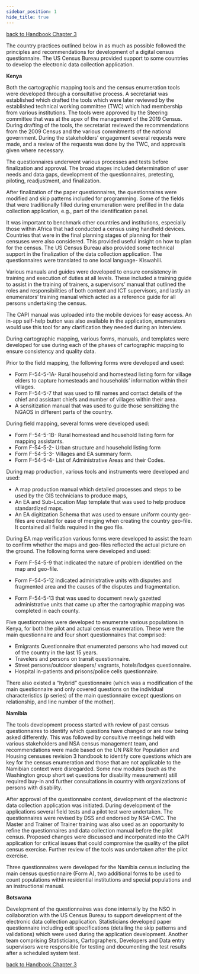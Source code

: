 ```yaml
---
sidebar_position: 1
hide_title: true
---
```


[back to Handbook Chapter 3](/docs/experiences-lessons-2020/Chapter-03/Selected-Country-Experiences)


The country practices outlined below in as much as possible followed the principles and recommendations for development of a digital census questionnaire. The US Census Bureau provided support to some countries to develop the electronic data collection application.

**Kenya**

Both the cartographic mapping tools and the census enumeration tools were developed through a consultative process. A secretariat was established which drafted the tools which were later reviewed by the established technical working committee (TWC) which had membership from various institutions. The tools were approved by the Steering committee that was at the apex of the management of the 2019 Census. During drafting of the tools, the secretariat reviewed the recommendations from the 2009 Census and the various commitments of the national government. During the stakeholders’ engagement several requests were made, and a review of the requests was done by the TWC, and approvals given where necessary.

The questionnaires underwent various processes and tests before finalization and approval. The broad stages included determination of user needs and data gaps, development of the questionnaires, pretesting, piloting, readjustment, and finalization.

After finalization of the paper questionnaires, the questionnaires were modified and skip patterns included for programming. Some of the fields that were traditionally filled during enumeration were prefilled in the data collection application, e.g., part of the identification panel.

It was important to benchmark other countries and institutions, especially those within Africa that had conducted a census using handheld devices. Countries that were in the final planning stages of planning for their censuses were also considered. This provided useful insight on how to plan for the census. The US Census Bureau also provided some technical support in the finalization of the data collection application. The questionnaires were translated to one local language- Kiswahili.

Various manuals and guides were developed to ensure consistency in training and execution of duties at all levels. These included a training guide to assist in the training of trainers, a supervisors’ manual that outlined the roles and responsibilities of both content and ICT supervisors, and lastly an enumerators’ training manual which acted as a reference guide for all persons undertaking the census.

The CAPI manual was uploaded into the mobile devices for easy access. An in-app self-help button was also available in the application, enumerators would use this tool for any clarification they needed during an interview.

During cartographic mapping, various forms, manuals, and templates were developed for use during each of the phases of cartographic mapping to ensure consistency and quality data.

Prior to the field mapping, the following forms were developed and used:

*   Form F-54-5-1A- Rural household and homestead listing form for village elders to capture homesteads and households’ information within their villages.
*   Form F-54-5-7 that was used to fill names and contact details of the chief and assistant chiefs and number of villages within their area.
*   A sensitization manual that was used to guide those sensitizing the NGAOS in different parts of the country. 

During field mapping, several forms were developed used:

*   Form F-54-5-1B- Rural homestead and household listing form for mapping assistants.
*   Form F-54-5-2- Urban structure and household listing form
*   Form F-54-5-3- Villages and EA summary form.
*   Form F-54-5-4- List of Administrative Areas and their Codes.

During map production, various tools and instruments were developed and used:

*   A map production manual which detailed processes and steps to be used by the GIS technicians to produce maps,
*   An EA and Sub-Location Map template that was used to help produce standardized maps.
*   An EA digitization Schema that was used to ensure uniform county geo-files are created for ease of merging when creating the country geo-file. It contained all fields required in the geo file.

During EA map verification various forms were developed to assist the team to confirm whether the maps and geo-files reflected the actual picture on the ground. The following forms were developed and used:

*   Form F-54-5-9 that indicated the nature of problem identified on the map and geo-file.
*   Form F-54-5-12 indicated administrative units with disputes and fragmented area and the causes of the disputes and fragmentation.

*   Form F-54-5-13 that was used to document newly gazetted administrative units that came up after the cartographic mapping was completed in each county.

Five questionnaires were developed to enumerate various populations in Kenya, for both the pilot and actual census enumeration. These were the main questionnaire and four short questionnaires that comprised:

*   Emigrants Questionnaire that enumerated persons who had moved out of the country in the last 15 years.
*   Travelers and persons on transit questionnaire.
*   Street persons/outdoor sleepers/ vagrants, hotels/lodges questionnaire.
*   Hospital in-patients and prisons/police cells questionnaire.

There also existed a “hybrid” questionnaire (which was a modification of the main questionnaire and only covered questions on the individual characteristics (p series) of the main questionnaire except questions on relationship, and line number of the mother).

**Namibia**

The tools development process started with review of past census questionnaires to identify which questions have changed or are now being asked differently. This was followed by consultive meetings held with various stakeholders and NSA census management team, and recommendations were made based on the UN P&R for Population and Housing censuses revision 3 handbook to identify core questions which are key for the census enumeration and those that are not applicable to the Namibian context were disregarded. Some new modules (such as the Washington group short set questions for disability measurement) still required buy-in and further consultations in country with organizations of persons with disability.

After approval of the questionnaire content, development of the electronic data collection application was initiated. During development of the applications several field tests and a pilot test were undertaken. The questionnaires were revised by DSS and endorsed by NSA-CMC. The Master and Trainer of Trainer training was also used as an opportunity to refine the questionnaires and data collection manual before the pilot census. Proposed changes were discussed and incorporated into the CAPI application for critical issues that could compromise the quality of the pilot census exercise. Further review of the tools was undertaken after the pilot exercise.

Three questionnaires were developed for the Namibia census including the main census questionnaire (Form A), two additional forms to be used to count populations within residential institutions and special populations and an instructional manual.

**Botswana**

Development of the questionnaires was done internally by the NSO in collaboration with the US Census Bureau to support development of the electronic data collection application. Statisticians developed paper questionnaire including edit specifications (detailing the skip patterns and validations) which were used during the application development. Another team comprising Statisticians, Cartographers, Developers and Data entry supervisors were responsible for testing and documenting the test results after a scheduled system test.

[back to Handbook Chapter 3](/docs/experiences-lessons-2020/Chapter-03/Selected-Country-Experiences)
